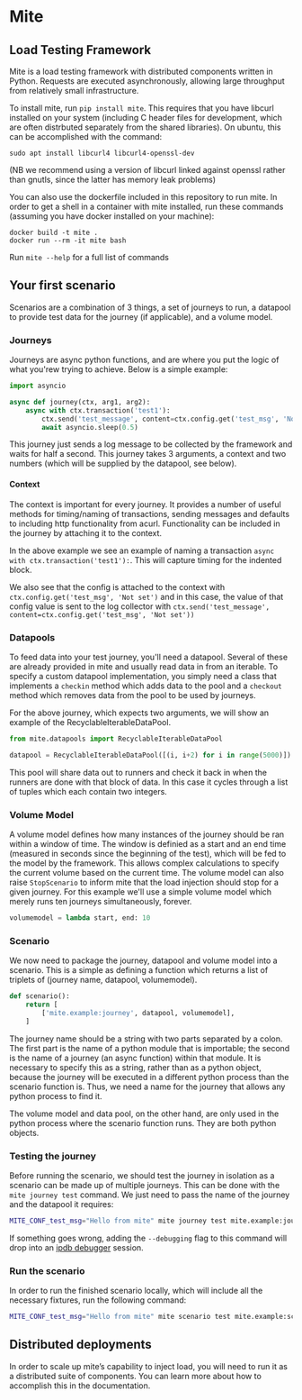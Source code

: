 # Mite

## Load Testing Framework

Mite is a load testing framework with distributed components written in Python.
Requests are executed asynchronously, allowing large throughput from relatively small infrastructure.

To install mite, run `pip install mite`.  This requires that you have
libcurl installed on your system (including C header files for
development, which are often distrbuted separately from the shared
libraries).  On ubuntu, this can be accomplished with the command:

```
sudo apt install libcurl4 libcurl4-openssl-dev
```

(NB we recommend using a version of libcurl linked against openssl
rather than gnutls, since the latter has memory leak problems)

You can also use the dockerfile included in this repository to run
mite.  In order to get a shell in a container with mite installed, run
these commands (assuming you have docker installed on your machine):
```
docker build -t mite .
docker run --rm -it mite bash
```

Run `mite --help` for a full list of commands

## Your first scenario

Scenarios are a combination of 3 things, a set of journeys to run, a
datapool to provide test data for the journey (if applicable), and a
volume model.

### Journeys

Journeys are async python functions, and are where you put the logic of
what you'rew trying to achieve.  Below is a simple example:

```python
import asyncio

async def journey(ctx, arg1, arg2):
    async with ctx.transaction('test1'):
        ctx.send('test_message', content=ctx.config.get('test_msg', 'Not set'), sum=arg1 + arg2)
        await asyncio.sleep(0.5)
```

This journey just sends a log message to be collected by the framework
and waits for half a second.  This journey takes 3 arguments, a context
and two numbers (which will be supplied by the datapool, see below).

#### Context

The context is important for every journey.  It provides a number of
useful methods for timing/naming of transactions, sending messages and
defaults to including http functionality from acurl.  Functionality can
be included in the journey by attaching it to the context.

In the above example we see an example of naming a transaction `async
with ctx.transaction('test1'):`.  This will capture timing for the
indented block.

We also see that the config is attached to the context with
`ctx.config.get('test_msg', 'Not set')` and in this case, the value of
that config value is sent to the log collector with
`ctx.send('test_message', content=ctx.config.get('test_msg', 'Not set'))`

### Datapools

To feed data into your test journey, you'll need a datapool. Several of
these are already provided in mite and usually read data in from an
iterable. To specify a custom datapool implementation, you simply need a
class that implements a `checkin` method which adds data to the pool and
a `checkout` method which removes data from the pool to be used by
journeys.

For the above journey, which expects two arguments, we will show an
example of the RecyclableIterableDataPool.

```python
from mite.datapools import RecyclableIterableDataPool

datapool = RecyclableIterableDataPool([(i, i+2) for i in range(5000)])
```

This pool will share data out to runners and check it back in when the
runners are done with that block of data.  In this case it cycles
through a list of tuples which each contain two integers.

### Volume Model

A volume model defines how many instances of the journey should be ran
within a window of time.  The window is definied as a start and an end
time (measured in seconds since the beginning of the test), which will be
fed to the model by the framework.  This allows complex calculations to
specify the current volume based on the current time.  The volume model
can also raise `StopScenario` to inform mite that the load injection
should stop for a given journey.  For this example we'll use a simple
volume model which merely runs ten journeys simultaneously, forever.

```python
volumemodel = lambda start, end: 10
```

### Scenario

We now need to package the journey, datapool and volume model into a
scenario.  This is a simple as defining a function which returns
a list of triplets of (journey name, datapool, volumemodel).

```python
def scenario():
    return [
        ['mite.example:journey', datapool, volumemodel],
    ]
```

The journey name should be a string with two parts separated by a
colon.  The first part is the name of a python module that is
importable; the second is the name of a journey (an async function)
within that module.  It is necessary to specify this as a string, rather
than as a python object, because the journey will be executed in a
different python process than the scenario function is.  Thus, we need a
name for the journey that allows any python process to find it.

The volume model and data pool, on the other hand, are only used in the
python process where the scenario function runs.  They are both python
objects.

### Testing the journey

Before running the scenario, we should test the journey in isolation as
a scenario can be made up of multiple journeys.  This can be done with
the `mite journey test` command.  We just need to pass the name of the
journey and the datapool it requires:

```sh
MITE_CONF_test_msg="Hello from mite" mite journey test mite.example:journey mite.example:datapool
```

If something goes wrong, adding the `--debugging` flag to this command
will drop into an [ipdb debugger](https://github.com/gotcha/ipdb) session.

### Run the scenario

In order to run the finished scenario locally, which will include all
the necessary fixtures, run the following command:

```sh
MITE_CONF_test_msg="Hello from mite" mite scenario test mite.example:scenario
```

## Distributed deployments

In order to scale up miteʼs capability to inject load, you will need to
run it as a distributed suite of components.  You can learn more about
how to accomplish this in the documentation.  <!-- TODO: link -->
